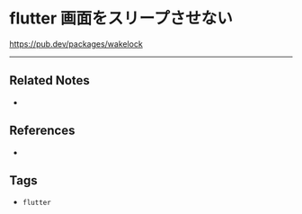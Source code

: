 # flutter 画面をスリープさせない
https://pub.dev/packages/wakelock

---
## Related Notes
- 

## References
- 

## Tags
- `flutter` 